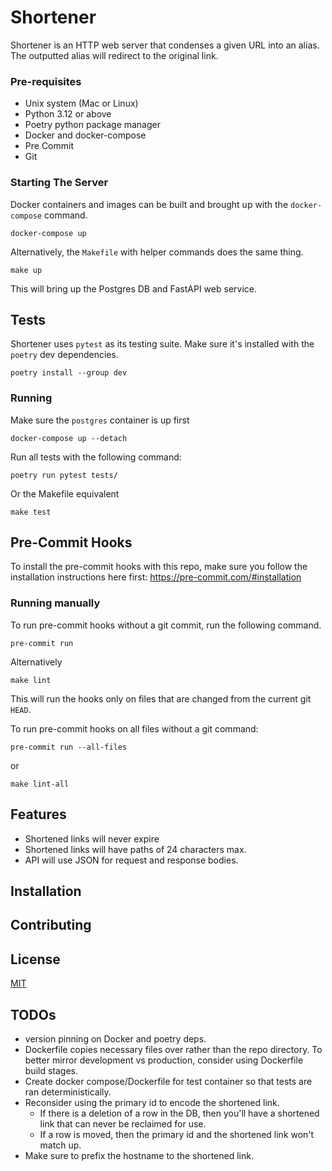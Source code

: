 # Shortener

Shortener is an HTTP web server that condenses a given URL into an alias. The outputted alias will redirect to the
original link.

### Pre-requisites

- Unix system (Mac or Linux)
- Python 3.12 or above
- Poetry python package manager
- Docker and docker-compose
- Pre Commit
- Git

### Starting The Server

Docker containers and images can be built and brought up with the `docker-compose` command.

```shell
docker-compose up
```

Alternatively, the `Makefile` with helper commands does the same thing.

```shell
make up
```

This will bring up the Postgres DB and FastAPI web service.

## Tests

Shortener uses `pytest` as its testing suite. Make sure it's installed with the `poetry` dev dependencies.

```shell
poetry install --group dev
```

### Running

Make sure the `postgres` container is up first

```
docker-compose up --detach
```

Run all tests with the following command:

```shell
poetry run pytest tests/
```

Or the Makefile equivalent

```shell
make test
```

## Pre-Commit Hooks

To install the pre-commit hooks with this repo, make sure you follow the installation instructions here first:
https://pre-commit.com/#installation

### Running manually

To run pre-commit hooks without a git commit, run the following command.

```shell
pre-commit run
```

Alternatively

```shell
make lint
```

This will run the hooks only on files that are changed from the current git `HEAD`.

To run pre-commit hooks on all files without a git command:

```shell
pre-commit run --all-files
```

or

```shell
make lint-all
```


## Features

- Shortened links will never expire
- Shortened links will have paths of 24 characters max.
- API will use JSON for request and response bodies.

## Installation



## Contributing


## License

[MIT](https://choosealicense.com/licenses/mit/)


## TODOs

- version pinning on Docker and poetry deps.
- Dockerfile copies necessary files over rather than the repo directory. To better mirror development vs production,
  consider using Dockerfile build stages.
- Create docker compose/Dockerfile for test container so that tests are ran deterministically.
- Reconsider using the primary id to encode the shortened link.
  - If there is a deletion of a row in the DB, then you'll have a shortened link that can never be reclaimed for use.
  - If a row is moved, then the primary id and the shortened link won't match up.
- Make sure to prefix the hostname to the shortened link.
